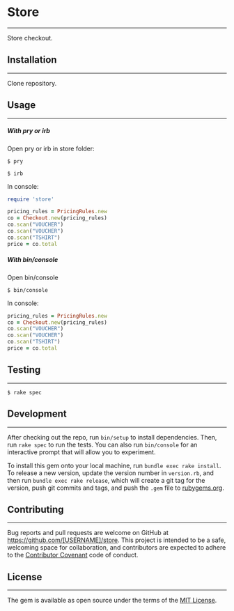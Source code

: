 # Store
---
Store checkout.

## Installation
---
Clone repository.
## Usage
---
##### With pry or irb
Open pry or irb in store folder:
```shell
$ pry
```
```shell
$ irb
```
In console:
```ruby
require 'store'

pricing_rules = PricingRules.new
co = Checkout.new(pricing_rules)
co.scan("VOUCHER")
co.scan("VOUCHER")
co.scan("TSHIRT")
price = co.total
```
##### With bin/console
Open bin/console
```shell
$ bin/console
```
In console:
```ruby
pricing_rules = PricingRules.new
co = Checkout.new(pricing_rules)
co.scan("VOUCHER")
co.scan("VOUCHER")
co.scan("TSHIRT")
price = co.total
```

## Testing
---
```shell
$ rake spec
```

## Development
---
After checking out the repo, run `bin/setup` to install dependencies. Then, run `rake spec` to run the tests. You can also run `bin/console` for an interactive prompt that will allow you to experiment.

To install this gem onto your local machine, run `bundle exec rake install`. To release a new version, update the version number in `version.rb`, and then run `bundle exec rake release`, which will create a git tag for the version, push git commits and tags, and push the `.gem` file to [rubygems.org](https://rubygems.org).

## Contributing
---
Bug reports and pull requests are welcome on GitHub at https://github.com/[USERNAME]/store. This project is intended to be a safe, welcoming space for collaboration, and contributors are expected to adhere to the [Contributor Covenant](http://contributor-covenant.org) code of conduct.


## License
---
The gem is available as open source under the terms of the [MIT License](http://opensource.org/licenses/MIT).

